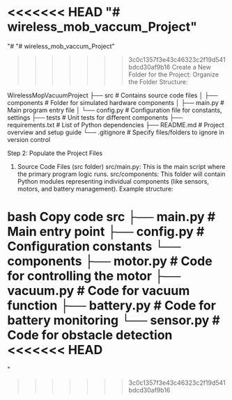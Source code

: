 <<<<<<< HEAD
"# wireless_mob_vaccum_Project" 
=======
"# "# wireless_mob_vaccum_Project" 
>>>>>>> 3c0c1357f3e43c46323c2f19d541bdcd30af9b16
Create a New Folder for the Project:
Organize the Folder Structure:

WirelessMopVacuumProject
├── src                # Contains source code files
│   ├── components     # Folder for simulated hardware components
│   ├── main.py        # Main program entry file
│   └── config.py      # Configuration file for constants, settings
├── tests              # Unit tests for different components
├── requirements.txt   # List of Python dependencies
├── README.md          # Project overview and setup guide
└── .gitignore         # Specify files/folders to ignore in version control

Step 2: Populate the Project Files
1. Source Code Files (src folder)
src/main.py: This is the main script where the primary program logic runs.
src/components: This folder will contain Python modules representing individual components (like sensors, motors, and battery management).
Example structure:

bash
Copy code
src
├── main.py             # Main entry point
├── config.py           # Configuration constants
└── components
    ├── motor.py        # Code for controlling the motor
    ├── vacuum.py       # Code for vacuum function
    ├── battery.py      # Code for battery monitoring
    └── sensor.py       # Code for obstacle detection
<<<<<<< HEAD
=======
" 
>>>>>>> 3c0c1357f3e43c46323c2f19d541bdcd30af9b16
